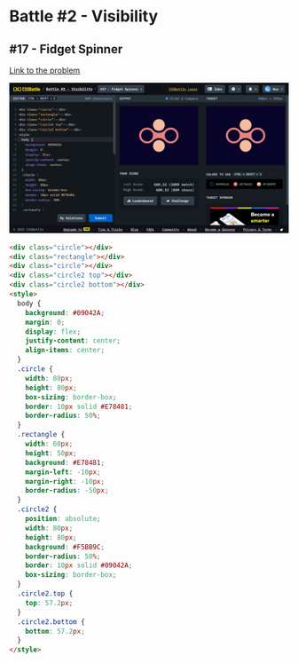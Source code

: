 # Battle #2 - Visibility

## #17 - Fidget Spinner

[Link to the problem](https://cssbattle.dev/play/17)

![result](./images/17-fidget-spinner.png)

```html
<div class="circle"></div>
<div class="rectangle"></div>
<div class="circle"></div>
<div class="circle2 top"></div>
<div class="circle2 bottom"></div>
<style>
  body {
    background: #09042A;
    margin: 0;
    display: flex;
    justify-content: center;
    align-items: center;
  }
  .circle {
    width: 80px;
    height: 80px;
    box-sizing: border-box;
    border: 10px solid #E78481;
    border-radius: 50%;
  }
  .rectangle {
    width: 60px;
    height: 50px;
    background: #E78481;
    margin-left: -10px;
    margin-right: -10px;
    border-radius: -50px;
  }
  .circle2 {
    position: absolute;
    width: 80px;
    height: 80px;
    background: #F5BB9C;
    border-radius: 50%;
    border: 10px solid #09042A;
    box-sizing: border-box;
  }
  .circle2.top {
    top: 57.2px;
  }
  .circle2.bottom {
    bottom: 57.2px;
  }
</style>
```